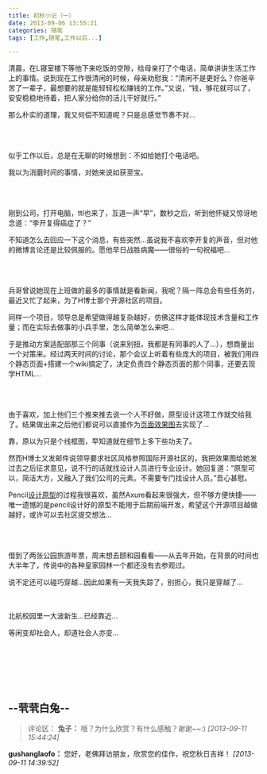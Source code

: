 ```yaml
---
title: 初秋小记（一）
date: 2013-09-06 13:55:21
categories: 随笔
tags: [工作,随笔,工作以后...]

---
```

清晨，在L寝室楼下等他下来吃饭的空隙，给母亲打了个电话，简单讲讲生活工作上的事情。说到现在工作很清闲的时候，母亲劝慰我：“清闲不是更好么？你爸辛苦了一辈子，最想要的就是能轻轻松松赚钱的工作。”又说，“钱，够花就可以了，安安稳稳地待着，把人家分给你的活儿干好就行。”

那么朴实的道理，我又何偿不知道呢？只是总感觉节奏不对...

<br /><br />

似乎工作以后，总是在无聊的时候想到：不如给她打个电话吧。

我以为消磨时间的事情，对她来说如获至宝。

<br /><br />

刚到公司，打开电脑，ttl也来了，互道一声“早”，数秒之后，听到他怀疑又惊讶地念道：“李开复得癌症了？”

不知道怎么去回应一下这个消息，有些突然...虽说我不喜欢李开复的声音，但对他的微博言论还是比较佩服的。愿他早日战胜病魔——很俗的一句祝福吧...

<br /><br />

兵哥曾说她现在上班做的最多的事情就是看新闻，我呢？隔一阵总会有些任务的，最近又忙了起来，为了H博士那个开源社区的项目。

同样一个项目，领导总是希望做得越复杂越好，仿佛这样才能体现技术含量和工作量；而在实际去做事的小兵手里，怎么简单怎么来吧...

于是推动方案适配部那三个同事（说来别扭，我都是有同事的人了...），想商量出一个对策来。经过两天时间的讨论，那个会议上听着有些庞大的项目，被我们用四个静态页面+搭建一个wiki搞定了，决定负责四个静态页面的那个同事，还要去现学HTML...

<br /><br />

由于喜欢，加上他们三个推来推去说一个人不好做，原型设计这项工作就交给我了。结果做出来之后他们都说可以直接作为[页面效果图](http://insekkei.diandian.com/post/2013-09-06/40053555249)去实现了...

靠，原以为只是个线框图，早知道就在细节上多下些功夫了。

然而H博士又发邮件说领导要求社区风格参照国际开源社区的，我把效果图给她发过去之后征求意见，说不行的话就找设计人员进行专业设计。她回复道：“原型可以，简洁大方，又融入了我们公司的元素。不需要专门找设计人员。”吾心甚慰。

Pencil[设计原型](http://insekkei.diandian.com/post/2013-09-06/40053555249)的过程我很喜欢，虽然Axure看起来很强大，但不够方便快捷——唯一遗憾的是pencil设计好的原型不能用于后期前端开发，希望这个开源项目越做越好，或许可以去社区提交想法...

<br /><br />

借到了两张公园旅游年票，周末想去颐和园看看——从去年开始，在背景的时间也大半年了，传说中的各种皇家园林一个都还没有去参观过。

说不定还可以碰巧穿越...因此如果有一天我失踪了，别担心，我只是穿越了...

<br /><br />北航校园里一大波新生...已经靠近...

等闲变却社会人，却道社会人亦变...

<br /><br />

<br /><br />

--茕茕白兔--
---
>评论区：
>**兔子：** 哦？为什么欣赏？有什么感触？谢谢~~:)  *[2013-09-11 15:44:24]*
>
**gushanglaofo：** 您好，老佛拜访朋友，欣赏您的佳作，祝您秋日吉祥！  *[2013-09-11 14:39:52]*
>
